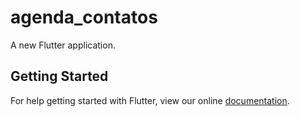 # agenda_contatos

A new Flutter application.

## Getting Started

For help getting started with Flutter, view our online
[documentation](https://flutter.io/).
